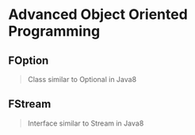 # Advanced Object Oriented Programming

## FOption
> Class similar to Optional in Java8


## FStream
> Interface similar to Stream in Java8


